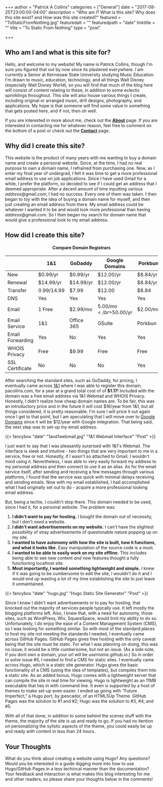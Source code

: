 +++
author = "Patrick A Collins"
categories = ["General"]
date = "2017-08-25T23:00:00-04:00"
description = "Who am I? What is this site? Why does this site exist? and How was this site created?"
featured = "ToStaticFromNothing.jpg"
featuredalt = ""
featuredpath = "date"
linktitle = ""
title = "To Static From Nothing"
type = "post"

+++

## Who am I and what is this site for?

Hello, and welcome to my website! My name is Patrick Collins, though I'm sure you
figured that out by now since its plastered everywhere. I am currently a Senior
at Kennesaw State University studying Music Education. I'm drawn to music, education,
technology, and all things Walt Disney (especially Walt Disney World), so you
will find that much of the blog here will consist of content relating to these,
in addition to some eclectic sprinklings throughout. This site will also house
various things I create, including original or arranged music, drill designs,
photography, and applications. My hope is that someone will find *some* value in
something that gets posted here, and if not, then oh well.

If you are interested in more about me, check out the [**About**](/about/) page.
If you are interested in contacting me for whatever reason, feel free to comment
on the bottom of a post or check out the [**Contact**](/contact/) page.

## Why did I create this site?

This website is the product of many years with me wanting to buy a domain name
and create a personal website. Since, at the time, I had no real purpose to
own a domain name, I refrained from purchasing one. Now, as I enter my final year
of undergrad, I felt it was time to get a more professional email address to use
on job applications. Since I have used Gmail for a while, I prefer the platform,
so decided to see if I could get an address that I deemed appropriate. After a decent
amount of time inputting various *address*@gmail.com, I had no success. Every one
of them was taken. I then began to toy with the idea of buying a domain name for
myself, and then just creating an email address from there. My email address could
be whatever I wanted it to be and would look more professional than having
*address*@gmail.com. So I then began my search for domain name that would give a
professional look to my email address.

## How did I create this site?

#### <center>Compare Domain Registrars</center>

|                  | 1&1   	      | GoDaddy 	 | Google Domains 	     | Porkbun   |
| ---------------- | ------------ | ---------- | --------------------- | --------- |
| New              | $0.99/yr     | $0.99/yr   | $12.00/yr             | $8.84/yr  |
| Renewal          | $14.99/yr    | $14.99/yr	 | $12.00/yr             | $8.84/yr  |
| Transfer         | $0.99/$14.99 | $7.99      | $12.00                | $8.84     |
| DNS              | Yes    	    | Yes   	   | Yes                   | Yes       |
| Email            | 1 Free       | $2.99/mo   | $5.00/mo</br>$50.00/yr| $2.00/mo  |
| Email Service    | 1&1          | Office 365 | GSuite                | Porkbun   |
| Email Forwarding | Yes          | No         | Yes                   | Yes       |
| WHOIS Privacy    | Free         | $9.99      | Free                  | Free      |
| SSL Certificate  | No           | No         | No                    | Yes       |

After searching the standard sites, such as GoDaddy, for pricing, I eventually
came across [1&1](https://www.1and1.com/) where I was able to register this domain,
pacollins.com, for a year at a grand total cost of of **$1.17**! Included with
the domain was a free email address via 1&1 Webmail and WHOIS Privacy. Honestly,
I didn't realize how cheap domain names are. To be fair, this was an introductory
price and in the future it will cost $16/year from 1&1, but all things considered,
it is pretty reasonable. I'm sure I will price it out again once I get to that
point, but I am speculating that I will move over to [Google Domains](http://domains.google.com)
since it will be $12/year with Google integration. That being said, the next step
was to set-up my email address.

{{< fancybox "date" "1and1webmail.jpg" "1&1 Webmail Interface" "Post" >}}

I just want to say that I was pleasantly surprised with 1&1's Webmail. The interface
is sleek and intuitive - two things that are very important to me in a service,
free or not. Honestly, if I wasn't so attached to Gmail, I wouldn't mind using it.
Nevertheless, I was able to very easily forward my address to my personal address
and then connect to use it as an alias. As for the email service itself, after
sending and receiving a few messages through various platforms, I found that the
service was quick with minimal delays receiving and sending emails. Now with my
email established, I had accomplished what I had originally set out to do - acquire
a more professional looking email address.

But, being a techie, I couldn't stop there. This domain needed to be used, since
I had it, for a personal website. The problem was:

1. **I didn't want to pay for hosting.** I bought the domain out of necessity, but
I don't *need* a website.
2. **I didn't want advertisements on my website.** I can't have the slightest
possibility of stray advertisements of questionable nature popping up on my site.
3. **I wanted to have autonomy with how the site is built, how it functions, and what
it looks like.** Easy manipulation of the source code is a must.
4. **I wanted to be able to easily work on my site offline.** This includes being able
to see new content *and* new features thought a fully functioning localhost site.
5. **Most importantly, I wanted something lightweight and simple.** I knew if it was
going to be cumbersome to edit the site, I wouldn't do it and I would end up wasting
a lot of my time establishing the site to just leave it unmaintained.

{{< fancybox "date" "hugo.jpg" "Hugo Static Site Generator" "Post" >}}

Since I knew I didn't want advertisements or to pay for hosting, that knocked out
the majority of services people typically use. It left mostly the blogging platforms
left. Also, I knew that, with a need for autonomy, those sites, such as WordPress,
Wix, SquareSpace, would limit my ability to do so. Unfortunately, I *do* enjoy the
ease of a Content Management System (CMS), so I was looking for something similar.
So with most of the standard places to host my site not meeting the standards I
needed, I eventually came across GitHub Pages. GitHub Pages gives free hosting with
the only caveat being that the site must be static. For what I was planning on doing,
this was no issue; it would be a little cumbersome, but not an issue. (As a side
note, if you dont own a domain, your url will be *username*.github.io.) So in order
to solve issue #5, I needed to find a CMS for static sites. I eventually came across
Hugo, which is a static site generator. Hugo gives the basic functionality of a
CMS (using the idea of templates), but compiles them into a static site. As an added
bonus, Hugo comes with a lightweight server that can compile the site in real time
for viewing. Hugo is lightweight as an 11MB executable that ties in with command
line. It even is supported by a host of themes to make set-up even easier. I ended
up going with "Future Imperfect," a Hugo port, by jpescador, of an HTML5Up Theme.
GitHub Pages was the solution to #1 and #2; Hugo was the solution to #3, #4, and #5.

With all of that done, in addition to some behind the scenes stuff with the theme,
the majority of the site is up and ready to go. If you had no itention on personalizing
the sylistic aspects of the theme, you could easily be up and ready *with* content
in less than 24 hours.

## Your Thoughts

What do you think about creating a website using Hugo? Any questions? Would
you be interested in a guide digging more into how to use Hugo/GitHub Pages in a
less techincal manner than the documentation? Your feedback and interaction is
what makes this blog interesting for me and other readers, so please share your
thoughts below in the comments!
